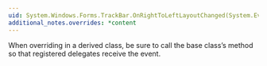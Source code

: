 ```yaml
---
uid: System.Windows.Forms.TrackBar.OnRightToLeftLayoutChanged(System.EventArgs)
additional_notes.overrides: *content
---
```


<p>When overriding <xref href="System.Windows.Forms.TrackBar.OnRightToLeftLayoutChanged(System.EventArgs)"></xref> in a derived class, be sure to call the base class’s <xref href="System.Windows.Forms.TrackBar.OnRightToLeftLayoutChanged(System.EventArgs)"></xref> method so that registered delegates receive the event.</p>


